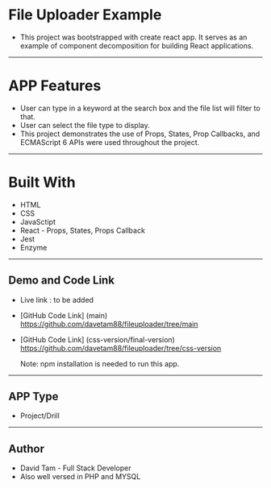# File Uploader Example 
* This project was bootstrapped with create react app. It serves as an example of component decomposition for building React applications.

---
# APP Features
* User can type in a keyword at the search box and the file list will filter to that.
* User can select the file type to display.
* This project demonstrates the use of Props, States, Prop Callbacks, and ECMAScript 6 APIs were used throughout the project.


---
# Built With
* HTML
* CSS
* JavaSctipt
* React - Props, States, Props Callback
* Jest
* Enzyme 

---
## Demo and Code Link

- Live link : to be added
- [GitHub Code Link] (main) https://github.com/davetam88/fileuploader/tree/main
- [GitHub Code Link] (css-version/final-version) https://github.com/davetam88/fileuploader/tree/css-version

  Note: npm installation is needed to run this app.

---
## APP Type
* Project/Drill

---
## Author
* David Tam - Full Stack Developer
* Also well versed in PHP and MYSQL
